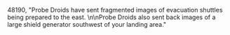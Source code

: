 ﻿48190, "Probe Droids have sent fragmented images of evacuation shuttles being prepared to the east. \n\nProbe Droids also sent back images of a large shield generator southwest of your landing area."

